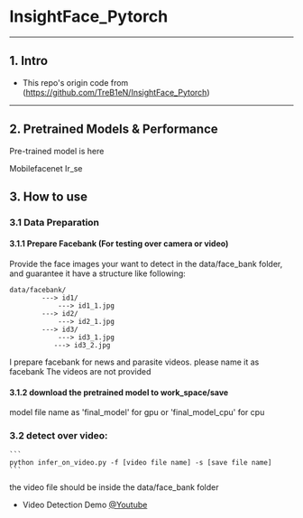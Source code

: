 # InsightFace_Pytorch



------

## 1. Intro

- This repo's origin code from (https://github.com/TreB1eN/InsightFace_Pytorch)

------

## 2. Pretrained Models & Performance

Pre-trained model is here

Mobilefacenet
Ir_se


## 3. How to use


### 3.1 Data Preparation

#### 3.1.1 Prepare Facebank (For testing over camera or video)

Provide the face images your want to detect in the data/face_bank folder, and guarantee it have a structure like following:

```
data/facebank/
        ---> id1/
            ---> id1_1.jpg
        ---> id2/
            ---> id2_1.jpg
        ---> id3/
            ---> id3_1.jpg
           ---> id3_2.jpg
```
I prepare facebank for news and parasite videos. please name it as facebank
The videos are not provided


#### 3.1.2 download the pretrained model to work_space/save

model file name as 'final_model' for gpu or 'final_model_cpu' for cpu


### 3.2 detect over video:

```
​```
python infer_on_video.py -f [video file name] -s [save file name]
​```
```

the video file should be inside the data/face_bank folder

- Video Detection Demo [@Youtube](https://www.youtube.com/watch?v=6r9RCRmxtHE)
